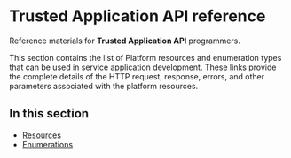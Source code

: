 # **Trusted Application API** reference
Reference materials for **Trusted Application API** programmers.

This section contains the list of Platform resources and enumeration types that can be used in service application development. These links provide the complete details of the HTTP request, response, errors, and other parameters associated with the platform resources.

## In this section

- [Resources](http://trustedappapi.azurewebsites.net/Reference/Resources.html)
- [Enumerations](http://trustedappapi.azurewebsites.net/Reference/Enums.html)